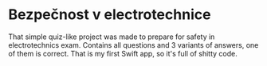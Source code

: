 # Bezpečnost v electrotechnice

That simple quiz-like project was made to prepare for safety in electrotechnics exam. Contains all questions and 3 variants of answers, one of them is correct.
That is my first Swift app, so it's full of shitty code.
